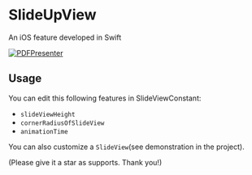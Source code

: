 # SlideUpView
An iOS feature developed in Swift


<a href="https://imgflip.com/gif/461831"><img src="https://imgflip.com/gif/461831.gif" title="PDFPresenter"/></a>


## Usage

You can edit this following features in SlideViewConstant:
+ `slideViewHeight`
+ `cornerRadiusOfSlideView`
+ `animationTime`

You can also customize a `SlideView`(see demonstration in the project).


(Please give it a star as supports. Thank you!)
